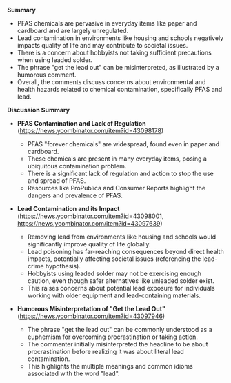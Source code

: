 **Summary**

*   PFAS chemicals are pervasive in everyday items like paper and cardboard and are largely unregulated.
*   Lead contamination in environments like housing and schools negatively impacts quality of life and may contribute to societal issues.
*   There is a concern about hobbyists not taking sufficient precautions when using leaded solder.
*   The phrase "get the lead out" can be misinterpreted, as illustrated by a humorous comment.
*   Overall, the comments discuss concerns about environmental and health hazards related to chemical contamination, specifically PFAS and lead.

**Discussion Summary**

*   **PFAS Contamination and Lack of Regulation** (https://news.ycombinator.com/item?id=43098178)
    *   PFAS "forever chemicals" are widespread, found even in paper and cardboard.
    *   These chemicals are present in many everyday items, posing a ubiquitous contamination problem.
    *   There is a significant lack of regulation and action to stop the use and spread of PFAS.
    *   Resources like ProPublica and Consumer Reports highlight the dangers and prevalence of PFAS.

*   **Lead Contamination and its Impact** (https://news.ycombinator.com/item?id=43098001, https://news.ycombinator.com/item?id=43097639)
    *   Removing lead from environments like housing and schools would significantly improve quality of life globally.
    *   Lead poisoning has far-reaching consequences beyond direct health impacts, potentially affecting societal issues (referencing the lead-crime hypothesis).
    *   Hobbyists using leaded solder may not be exercising enough caution, even though safer alternatives like unleaded solder exist.
    *   This raises concerns about potential lead exposure for individuals working with older equipment and lead-containing materials.

*   **Humorous Misinterpretation of "Get the Lead Out"** (https://news.ycombinator.com/item?id=43097946)
    *   The phrase "get the lead out" can be commonly understood as a euphemism for overcoming procrastination or taking action.
    *   The commenter initially misinterpreted the headline to be about procrastination before realizing it was about literal lead contamination.
    *   This highlights the multiple meanings and common idioms associated with the word "lead".